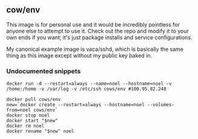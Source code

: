 ## cow/env

This image is for personal use and it would be incredibly pointless for anyone else to attempt to use it. Check out the repo and modify it to your own ends if you want; it's just package installs and service configurations.

My canonical example image is vaca/sshd, which is basically the same thing as this image except without my public key baked in.

### Undocumented snippets

    docker run -d --restart=always --name=noel --hostname=noel -v /home:/home -v /var/log -v /etc/ssh cows/env #100.95.82.248

    docker pull cows/env
    new=`docker create --restart=always --hostname=noel --volumes-from=noel cows/env`
    docker stop noel
    docker start "$new"
    docker rm noel
    docker rename "$new" noel
